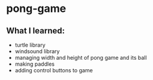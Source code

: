 # pong-game
## What I learned:
- turtle library
- windsound library
- managing width and height of pong game and its ball
- making paddles
- adding control buttons to game
